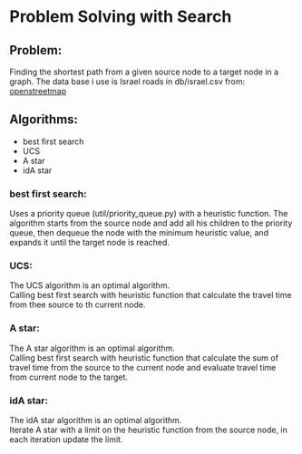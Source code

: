 # Problem Solving with Search

## Problem:
Finding the shortest path from a given source node to a target node in a graph.
The data base i use is Israel roads in db/israel.csv from: [openstreetmap](https://www.openstreetmap.org/#map=19/32.08519/34.78910)

## Algorithms:
* best first search
* UCS
* A star
* idA star

### best first search:
Uses a priority queue (util/priority_queue.py) with a heuristic function.
The algorithm starts from the source node and add all his children to the priority queue, then dequeue the node with the minimum heuristic value, and expands it until the target node is reached.

### UCS:
The UCS algorithm is an optimal algorithm.
<br>
Calling best first search with heuristic function that calculate the travel time from thee source to th current node.

### A star:
The A star algorithm is an optimal algorithm.
<br>
Calling best first search with heuristic function that calculate the sum of travel time from the source to the current node and evaluate travel time from current node to the target.

### idA star:
The idA star algorithm is an optimal algorithm.
<br>
Iterate A star with a limit on the heuristic function from the source node, in each iteration update the limit.

